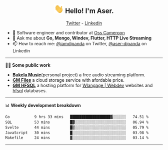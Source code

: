<h2 align="center"> <img src="https://github.com/gabriel-TheCode/gabriel-TheCode/blob/master/gifs/Hi.gif" width="30px"> Hello! I'm Aser.</h2>
<p align="center">
  <a href="https://twitter.com/iamdipanda">Twitter</a> - 
  <a href="https://www.linkedin.com/in/aser-dipanda/">Linkedin</a>
</p>


- 🔭 Software engineer and contributor at [Oss Cameroon](https://github.com/osscameroon)
- 💬 Ask me about **Go, Mongo, Windev, Flutter, HTTP Live Streaming**
- 📫 How to reach me: [@iamdipanda](https://twitter.com/iamdipanda) on Twitter, [@aser-dipanda](https://www.linkedin.com/in/aser-dipanda/) on Linkedin

-------

👨‍💻 **Some public work**

- **[Bukela Music](https://music.bukela.co)**(personal project) a free audio streaming platform. 
- **[GM Files](https://gamesmania.io)** a cloud storage service with afordable price.
- **[GM HFSQL](https://gamesmania.io)** a hosting platform for [Wlangage | Webdev](https://pcsoft.fr/webdev/index.html) websites and [hfsql](https://pcsoft.fr/accueilpub/hfsql.htm) databases.
-------

📊 **Weekly development breakdown**

<!--START_SECTION:waka-->

```txt
Go           9 hrs 33 mins   ██████████████████▓░░░░░░   74.51 %
SQL          53 mins         █▓░░░░░░░░░░░░░░░░░░░░░░░   06.94 %
Svelte       44 mins         █▒░░░░░░░░░░░░░░░░░░░░░░░   05.79 %
JavaScript   30 mins         █░░░░░░░░░░░░░░░░░░░░░░░░   03.98 %
Makefile     24 mins         ▓░░░░░░░░░░░░░░░░░░░░░░░░   03.14 %
```

<!--END_SECTION:waka-->

-------
